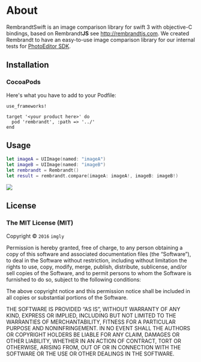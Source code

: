 # About

RembrandtSwift is an image comparison library for swift 3 with objective-C bindings, based on Rembrandt**JS** see http://rembrandtjs.com. We created Rembrandt to have an easy-to-use image comparison library for our internal tests for [PhotoEditor SDK](www.photoeditorsdk.com/?utm_campaign=Projects&utm_source=Github&utm_medium=Side_Projects&utm_content=Rembrandt&utm_term=iOS). 

## Installation
### CocoaPods
Here's what you have to add to your Podfile:

```
use_frameworks!

target '<your product here>' do
  pod 'rembrandt', :path => '../'
end

```
## Usage
```swift
let imageA = UIImage(named: "imageA")
let imageB = UIImage(named: "imageB")
let rembrandt = Rembrandt()
let result = rembrandt.compare(imageA: imageA!, imageB: imageB!)
```

![](./result.png)

## License

### The MIT License (MIT)

Copyright © `2016` `imgly`

Permission is hereby granted, free of charge, to any person
obtaining a copy of this software and associated documentation
files (the “Software”), to deal in the Software without
restriction, including without limitation the rights to use,
copy, modify, merge, publish, distribute, sublicense, and/or sell
copies of the Software, and to permit persons to whom the
Software is furnished to do so, subject to the following
conditions:

The above copyright notice and this permission notice shall be
included in all copies or substantial portions of the Software.

THE SOFTWARE IS PROVIDED “AS IS”, WITHOUT WARRANTY OF ANY KIND,
EXPRESS OR IMPLIED, INCLUDING BUT NOT LIMITED TO THE WARRANTIES
OF MERCHANTABILITY, FITNESS FOR A PARTICULAR PURPOSE AND
NONINFRINGEMENT. IN NO EVENT SHALL THE AUTHORS OR COPYRIGHT
HOLDERS BE LIABLE FOR ANY CLAIM, DAMAGES OR OTHER LIABILITY,
WHETHER IN AN ACTION OF CONTRACT, TORT OR OTHERWISE, ARISING
FROM, OUT OF OR IN CONNECTION WITH THE SOFTWARE OR THE USE OR
OTHER DEALINGS IN THE SOFTWARE.
